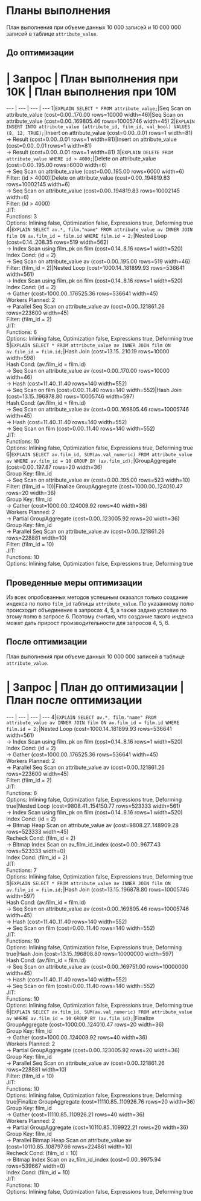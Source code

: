 # Планы выполнения

План выполнения при объеме данных 10 000 записей и 10 000 000 записей в таблице `attribute_value`.

## До оптимизации
# | Запрос | План выполнения при 10K | План выполнения при 10M
--- | ---  | --- | ---
1|`EXPLAIN SELECT * FROM attribute_value;`|Seq Scan on attribute_value  (cost=0.00..170.00 rows=10000 width=46)|Seq Scan on attribute_value  (cost=0.00..169805.46 rows=10005746 width=45)
2|`EXPLAIN INSERT INTO attribute_value (attribute_id, film_id, val_bool) VALUES (8, 12, TRUE);`|Insert on attribute_value  (cost=0.00..0.01 rows=1 width=81)<br /> ->  Result  (cost=0.00..0.01 rows=1 width=81)|Insert on attribute_value  (cost=0.00..0.01 rows=1 width=81)<br />  ->  Result  (cost=0.00..0.01 rows=1 width=81)
3|`EXPLAIN DELETE FROM attribute_value WHERE id > 4000;`|Delete on attribute_value  (cost=0.00..195.00 rows=6000 width=6)<br />  ->  Seq Scan on attribute_value  (cost=0.00..195.00 rows=6000 width=6)<br /> Filter: (id > 4000)|Delete on attribute_value  (cost=0.00..194819.83 rows=10002145 width=6)<br />  ->  Seq Scan on attribute_value  (cost=0.00..194819.83 rows=10002145 width=6)<br />        Filter: (id > 4000)<br />JIT:<br />  Functions: 3<br />  Options: Inlining false, Optimization false, Expressions true, Deforming true
4|`EXPLAIN SELECT av.*, film."name" FROM attribute_value av INNER JOIN film ON av.film_id = film.id WHERE film.id = 2;`|Nested Loop  (cost=0.14..208.35 rows=519 width=562)<br />  ->  Index Scan using film_pk on film  (cost=0.14..8.16 rows=1 width=520)<br />        Index Cond: (id = 2)<br />  ->  Seq Scan on attribute_value av  (cost=0.00..195.00 rows=519 width=46)<br />        Filter: (film_id = 2)|Nested Loop  (cost=1000.14..181899.93 rows=536641 width=561)<br />  ->  Index Scan using film_pk on film  (cost=0.14..8.16 rows=1 width=520)<br />        Index Cond: (id = 2)<br />  ->  Gather  (cost=1000.00..176525.36 rows=536641 width=45)<br />        Workers Planned: 2<br />        ->  Parallel Seq Scan on attribute_value av  (cost=0.00..121861.26 rows=223600 width=45)<br />              Filter: (film_id = 2)<br />JIT:<br />  Functions: 6<br />  Options: Inlining false, Optimization false, Expressions true, Deforming true
5|`EXPLAIN SELECT * FROM attribute_value av INNER JOIN film ON av.film_id = film.id;`|Hash Join  (cost=13.15..210.19 rows=10000 width=598)<br />  Hash Cond: (av.film_id = film.id)<br />  ->  Seq Scan on attribute_value av  (cost=0.00..170.00 rows=10000 width=46)<br />  ->  Hash  (cost=11.40..11.40 rows=140 width=552)<br />        ->  Seq Scan on film  (cost=0.00..11.40 rows=140 width=552)|Hash Join  (cost=13.15..196878.80 rows=10005746 width=597)<br />  Hash Cond: (av.film_id = film.id)<br />  ->  Seq Scan on attribute_value av  (cost=0.00..169805.46 rows=10005746 width=45)<br />  ->  Hash  (cost=11.40..11.40 rows=140 width=552)<br />        ->  Seq Scan on film  (cost=0.00..11.40 rows=140 width=552)<br />JIT:<br />  Functions: 10<br />  Options: Inlining false, Optimization false, Expressions true, Deforming true
6|`EXPLAIN SELECT av.film_id, SUM(av.val_numeric) FROM attribute_value av WHERE av.film_id = 10 GROUP BY (av.film_id);`|GroupAggregate  (cost=0.00..197.87 rows=20 width=36)<br />  Group Key: film_id<br />  ->  Seq Scan on attribute_value av  (cost=0.00..195.00 rows=523 width=10)<br />        Filter: (film_id = 10)|Finalize GroupAggregate  (cost=1000.00..124010.47 rows=20 width=36)<br />  Group Key: film_id<br />  ->  Gather  (cost=1000.00..124009.92 rows=40 width=36)<br />        Workers Planned: 2<br />        ->  Partial GroupAggregate  (cost=0.00..123005.92 rows=20 width=36)<br />              Group Key: film_id<br />              ->  Parallel Seq Scan on attribute_value av  (cost=0.00..121861.26 rows=228881 width=10)<br />                    Filter: (film_id = 10)<br />JIT:<br />  Functions: 10<br />  Options: Inlining false, Optimization false, Expressions true, Deforming true

## Проведенные меры оптимизации

Из всех опробованных методов успешным оказался только создание индекса по полю `film_id` таблицы `attribute_value`. По указанному полю происходит объединение в запросах 4, 5, а также задано условие по этому полю в запросе 6. Поэтому считаю, что создание такого индекса может дать прирост производительности для запросов 4, 5, 6.

## После оптимизации

План выполнения при объеме данных 10 000 000 записей в таблице `attribute_value`.

# | Запрос | План до оптимизации | План после оптимизации
--- | ---  | --- | ---
4|`EXPLAIN SELECT av.*, film."name" FROM attribute_value av INNER JOIN film ON av.film_id = film.id WHERE film.id = 2;`|Nested Loop  (cost=1000.14..181899.93 rows=536641 width=561)<br />  ->  Index Scan using film_pk on film  (cost=0.14..8.16 rows=1 width=520)<br />        Index Cond: (id = 2)<br />  ->  Gather  (cost=1000.00..176525.36 rows=536641 width=45)<br />        Workers Planned: 2<br />        ->  Parallel Seq Scan on attribute_value av  (cost=0.00..121861.26 rows=223600 width=45)<br />              Filter: (film_id = 2)<br />JIT:<br />  Functions: 6<br />  Options: Inlining false, Optimization false, Expressions true, Deforming true|Nested Loop  (cost=9808.41..154150.77 rows=523333 width=561)<br />  ->  Index Scan using film_pk on film  (cost=0.14..8.16 rows=1 width=520)<br />        Index Cond: (id = 2)<br />  ->  Bitmap Heap Scan on attribute_value av  (cost=9808.27..148909.28 rows=523333 width=45)<br />        Recheck Cond: (film_id = 2)<br />        ->  Bitmap Index Scan on av_film_id_index  (cost=0.00..9677.43 rows=523333 width=0)<br />              Index Cond: (film_id = 2)<br />JIT:<br />  Functions: 7<br />  Options: Inlining false, Optimization false, Expressions true, Deforming true
5|`EXPLAIN SELECT * FROM attribute_value av INNER JOIN film ON av.film_id = film.id;`|Hash Join  (cost=13.15..196878.80 rows=10005746 width=597)<br />  Hash Cond: (av.film_id = film.id)<br />  ->  Seq Scan on attribute_value av  (cost=0.00..169805.46 rows=10005746 width=45)<br />  ->  Hash  (cost=11.40..11.40 rows=140 width=552)<br />        ->  Seq Scan on film  (cost=0.00..11.40 rows=140 width=552)<br />JIT:<br />  Functions: 10<br />  Options: Inlining false, Optimization false, Expressions true, Deforming true|Hash Join  (cost=13.15..196808.80 rows=10000000 width=597)<br />  Hash Cond: (av.film_id = film.id)<br />  ->  Seq Scan on attribute_value av  (cost=0.00..169751.00 rows=10000000 width=45)<br />  ->  Hash  (cost=11.40..11.40 rows=140 width=552)<br />        ->  Seq Scan on film  (cost=0.00..11.40 rows=140 width=552)<br />JIT:<br />  Functions: 10<br />  Options: Inlining false, Optimization false, Expressions true, Deforming true
6|`EXPLAIN SELECT av.film_id, SUM(av.val_numeric) FROM attribute_value av WHERE av.film_id = 10 GROUP BY (av.film_id);`|Finalize GroupAggregate  (cost=1000.00..124010.47 rows=20 width=36)<br />  Group Key: film_id<br />  ->  Gather  (cost=1000.00..124009.92 rows=40 width=36)<br />        Workers Planned: 2<br />        ->  Partial GroupAggregate  (cost=0.00..123005.92 rows=20 width=36)<br />              Group Key: film_id<br />              ->  Parallel Seq Scan on attribute_value av  (cost=0.00..121861.26 rows=228881 width=10)<br />                    Filter: (film_id = 10)<br />JIT:<br />  Functions: 10<br />  Options: Inlining false, Optimization false, Expressions true, Deforming true|Finalize GroupAggregate  (cost=11110.85..110926.76 rows=20 width=36)<br />  Group Key: film_id<br />  ->  Gather  (cost=11110.85..110926.21 rows=40 width=36)<br />        Workers Planned: 2<br />        ->  Partial GroupAggregate  (cost=10110.85..109922.21 rows=20 width=36)<br />              Group Key: film_id<br />              ->  Parallel Bitmap Heap Scan on attribute_value av  (cost=10110.85..108797.66 rows=224861 width=10)<br />                    Recheck Cond: (film_id = 10)<br />                    ->  Bitmap Index Scan on av_film_id_index  (cost=0.00..9975.94 rows=539667 width=0)<br />                          Index Cond: (film_id = 10)<br />JIT:<br />  Functions: 10<br />  Options: Inlining false, Optimization false, Expressions true, Deforming true
